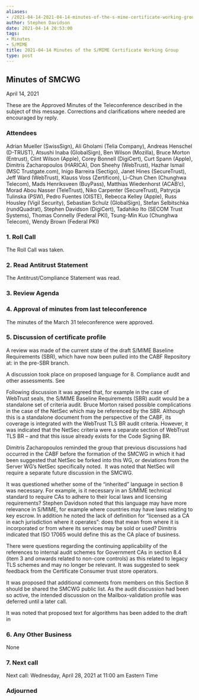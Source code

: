 ```yaml
---
aliases:
- /2021-04-14-2021-04-14-minutes-of-the-s-mime-certificate-working-group/
author: Stephen Davidson
date: 2021-04-14 20:53:00
tags:
- Minutes
- S/MIME
title: 2021-04-14 Minutes of the S/MIME Certificate Working Group
type: post
---
```


## Minutes of SMCWG 

April 14, 2021

These are the Approved Minutes of the Teleconference described in the subject of this message. Corrections and clarifications where needed are encouraged by reply.

### Attendees 

Adrian Mueller (SwissSign), Ali Gholami (Telia Company), Andreas Henschel (D-TRUST), Atsushi Inaba (GlobalSign), Ben Wilson (Mozilla), Bruce Morton (Entrust), Clint Wilson (Apple), Corey Bonnell (DigiCert), Curt Spann (Apple), Dimitris Zacharopoulos (HARICA), Don Sheehy (WebTrust), Hazhar Ismail (MSC Trustgate.com), Inigo Barreira (Sectigo), Janet Hines (SecureTrust), Jeff Ward (WebTrust), Klauss Voss (Zertificon), Li-Chun Chen (Chunghwa Telecom), Mads Henriksveen (BuyPass), Matthias Wiedenhorst (ACAB’c), Morad Abou Nasser (TeleTrust), Niko Carpenter (SecureTrust), Patrycja Tulinska (PSW), Pedro Fuentes (OISTE), Rebecca Kelley (Apple), Russ Housley (Vigil Security), Sebastian Schulz (GlobalSign), Stefan Selbitschka (rundQuadrat), Stephen Davidson (DigiCert), Tadahiko Ito (SECOM Trust Systems), Thomas Connelly (Federal PKI), Tsung-Min Kuo (Chunghwa Telecom), Wendy Brown (Federal PKI)

### 1. Roll Call 

The Roll Call was taken.

### 2. Read Antitrust Statement 

The Antitrust/Compliance Statement was read.

### 3. Review Agenda 

### 4. Approval of minutes from last teleconference 

The minutes of the March 31 teleconference were approved.

### 5. Discussion of certificate profile 

A review was made of the current state of the draft S/MIME Baseline Requirements (SBR), which have now been pulled into the CABF Repository at: in the pre-SBR branch.

A discussion took place on proposed language for 8. Compliance audit and other assessments.
See

Following discussion it was agreed that, for example in the case of WebTrust seals, the S/MIME Baseline Requirements (SBR) audit would be a standalone set of criteria audit. Bruce Morton raised possible complications in the case of the NetSec which may be referenced by the SBR. Although this is a standalone document from the perspective of the CABF, its coverage is integrated with the WebTrust TLS BR audit criteria. However, it was indicated that the NetSec criteria were a separate section of WebTrust TLS BR – and that this issue already exists for the Code Signing BR.

Dimitris Zacharopoulos reminded the group that previous discussions had occurred in the CABF before the formation of the SMCWG in which it had been suggested that NetSec be forked into this WG, or deviations from the Server WG’s NetSec specifically noted.  It was noted that NetSec will require a separate future discussion in the SMCWG.

It was questioned whether some of the “inherited” language in section 8 was necessary. For example, is it necessary in an S/MIME technical standard to require CAs to adhere to their local laws and licensing requirements? Stephen Davidson noted that this language may have more relevance in S/MIME, for example where countries may have laws relating to key escrow. In addition he noted the lack of definition for “licensed as a CA in each jurisdiction where it operates”: does that mean from where it is incorporated or from where its services may be sold or used? Dimitris indicated that ISO 17065 would define this as the CA place of business.

There were questions regarding the continuing applicability of the references to internal audit schemes for Government CAs in section 8.4 (item 3 and onwards related to non-core controls) as this related to legacy TLS schemes and may no longer be relevant. It was suggested to seek feedback from the Certificate Consumer trust store operators.

It was proposed that additional comments from members on this Section 8 should be shared the SMCWG public list. As the audit discussion had been so active, the intended discussion on the Mailbox-validation profile was deferred until a later call.

It was noted that proposed text for algorithms has been added to the draft in

### 6. Any Other Business 

None

### 7. Next call 

Next call: Wednesday, April 28, 2021 at 11:00 am Eastern Time

### Adjourned